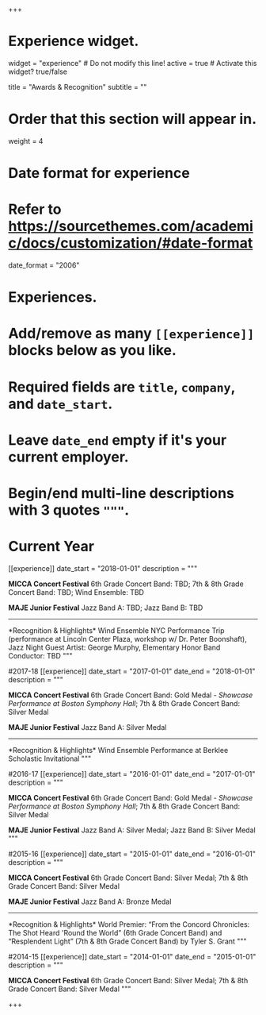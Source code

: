 +++
# Experience widget.
widget = "experience"  # Do not modify this line!
active = true  # Activate this widget? true/false

title = "Awards & Recognition"
subtitle = ""

# Order that this section will appear in.
weight = 4

# Date format for experience
#   Refer to https://sourcethemes.com/academic/docs/customization/#date-format
date_format = "2006"

# Experiences.
#   Add/remove as many `[[experience]]` blocks below as you like.
#   Required fields are `title`, `company`, and `date_start`.
#   Leave `date_end` empty if it's your current employer.
#   Begin/end multi-line descriptions with 3 quotes `"""`.

# Current Year
[[experience]]
  date_start = "2018-01-01"
  description = """<br>

  **MICCA Concert Festival**  6th Grade Concert Band: TBD; 7th & 8th Grade Concert Band: TBD; Wind Ensemble: TBD

  **MAJE Junior Festival**  Jazz Band A: TBD; Jazz Band B: TBD

  <hr>
  *Recognition & Highlights*  Wind Ensemble NYC Performance Trip (performance at Lincoln Center Plaza, workshop w/ Dr. Peter Boonshaft), Jazz Night Guest Artist: George Murphy, Elementary Honor Band Conductor: TBD
  """

#2017-18
[[experience]]
    date_start = "2017-01-01"
    date_end = "2018-01-01"
    description = """<br>

  **MICCA Concert Festival**  6th Grade Concert Band: Gold Medal - *Showcase Performance at Boston Symphony Hall*; 7th & 8th Grade Concert Band: Silver Medal

  **MAJE Junior Festival**  Jazz Band A: Silver Medal

  <hr>
  *Recognition & Highlights*  Wind Ensemble Performance at Berklee Scholastic Invitational
  """

#2016-17
[[experience]]
    date_start = "2016-01-01"
    date_end = "2017-01-01"
    description = """<br>

  **MICCA Concert Festival**  6th Grade Concert Band: Gold Medal - *Showcase Performance at Boston Symphony Hall*; 7th & 8th Grade Concert Band: Silver Medal

  **MAJE Junior Festival**  Jazz Band A: Silver Medal; Jazz Band B: Silver Medal
  """

#2015-16
[[experience]]
    date_start = "2015-01-01"
    date_end = "2016-01-01"
    description = """<br>

  **MICCA Concert Festival**  6th Grade Concert Band: Silver Medal; 7th & 8th Grade Concert Band: Silver Medal

  **MAJE Junior Festival**  Jazz Band A: Bronze Medal

  <hr>
  *Recognition & Highlights* World Premier: “From the Concord Chronicles: The Shot Heard 'Round the World” (6th Grade Concert Band) and “Resplendent Light” (7th & 8th Grade Concert Band) by Tyler S. Grant
  """

#2014-15
[[experience]]
    date_start = "2014-01-01"
    date_end = "2015-01-01"
    description = """<br>

  **MICCA Concert Festival**  6th Grade Concert Band: Silver Medal; 7th & 8th Grade Concert Band: Silver Medal
  """

+++
